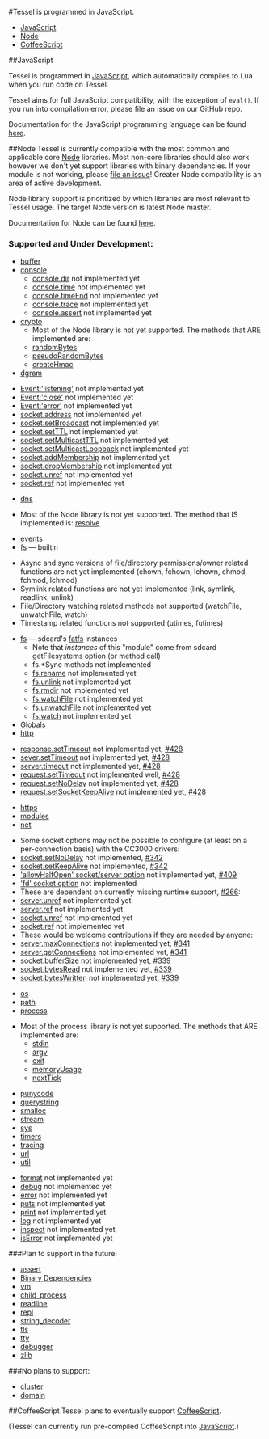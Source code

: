 #Tessel is programmed in JavaScript.
* [JavaScript](#javascript)
* [Node](#node)
* [CoffeeScript](#coffeescript)

##JavaScript

Tessel is programmed in [JavaScript](https://developer.mozilla.org/en-US/docs/Web/JavaScript), which automatically compiles to Lua when you run code on Tessel.

Tessel aims for full JavaScript compatibility, with the exception of `eval()`. If you run into compilation error, please file an issue on our GitHub repo.

Documentation for the JavaScript programming language can be found [here](https://developer.mozilla.org/en-US/docs/Web/JavaScript/Reference).

##Node
Tessel is currently compatible with the most common and applicable core [Node](http://nodejs.org/about/) libraries. Most non-core libraries should also work however we don't yet support libraries with binary dependencies. If your module is not working, please [file an issue](https://github.com/tessel/runtime/issues)! Greater Node compatibility is an area of active development. 

Node library support is prioritized by which libraries are most relevant to Tessel usage. The target Node version is latest Node master.

Documentation for Node can be found [here](http://nodejs.org/api/).

### Supported and Under Development:
* [buffer](http://nodejs.org/api/buffer.html)
* [console](http://nodejs.org/api/console.html)
  - [console.dir](http://nodejs.org/api/console.html#console_console_dir_obj) not implemented yet
  - [console.time](http://nodejs.org/api/console.html#console_console_time_label) not implemented yet
  - [console.timeEnd](http://nodejs.org/api/console.html#console_console_timeend_label) not implemented yet
  - [console.trace](http://nodejs.org/api/console.html#console_console_trace_label) not implemented yet
  - [console.assert](http://nodejs.org/api/console.html#console_console_assert_expression_message) not implemented yet
* [crypto](http://nodejs.org/api/crypto.html)
  - Most of the Node library is not yet supported. The methods that ARE implemented are:
   * [randomBytes](http://nodejs.org/api/crypto.html#crypto_crypto_randombytes_size_callback)
   * [pseudoRandomBytes](http://nodejs.org/api/crypto.html#crypto_crypto_pseudorandombytes_size_callback)
   * [createHmac](http://nodejs.org/api/crypto.html#crypto_crypto_createhmac_algorithm_key)
* [dgram](http://nodejs.org/api/dgram.html)
 - [Event:'listening'](http://nodejs.org/api/dgram.html#dgram_event_listening) not implemented yet
 - [Event:'close'](http://nodejs.org/api/dgram.html#dgram_event_close) not implemented yet
 - [Event:'error'](http://nodejs.org/api/dgram.html#dgram_event_error) not implemented yet
 - [socket.address](http://nodejs.org/api/dgram.html#dgram_socket_address) not implemented yet
 - [socket.setBroadcast](http://nodejs.org/api/dgram.html#dgram_socket_setbroadcast_flag) not implemented yet
 - [socket.setTTL](http://nodejs.org/api/dgram.html#dgram_socket_setttl_ttl) not implemented yet
 - [socket.setMulticastTTL](http://nodejs.org/api/dgram.html#dgram_socket_setmulticastttl_ttl) not implemented yet
 - [socket.setMulticastLoopback](http://nodejs.org/api/dgram.html#dgram_socket_setmulticastloopback_flag) not implemented yet
 - [socket.addMembership](http://nodejs.org/api/dgram.html#dgram_socket_addmembership_multicastaddress_multicastinterface) not implemented yet
 - [socket.dropMembership](http://nodejs.org/api/dgram.html#dgram_socket_dropmembership_multicastaddress_multicastinterface) not implemented yet
 - [socket.unref](http://nodejs.org/api/dgram.html#dgram_socket_unref) not implemented yet
 - [socket.ref](http://nodejs.org/api/dgram.html#dgram_socket_unref) not implemented yet
* [dns](http://nodejs.org/api/dns.html)
 - Most of the Node library is not yet supported. The method that IS implemented is:
  [resolve](http://nodejs.org/api/dns.html#dns_dns_resolve_domain_rrtype_callback)
* [events](http://nodejs.org/api/events.html)
* [fs](http://nodejs.org/api/fs.html) — builtin
 - Async and sync versions of file/directory permissions/owner related functions are not yet implemented (chown, fchown, lchown, chmod, fchmod, lchmod)
 - Symlink related functions are not yet implemented (link, symlink, readlink, unlink)
 - File/Directory watching related methods not supported (watchFile, unwatchFile, watch)
 - Timestamp related functions not supported (utimes, futimes)
* [fs](http://nodejs.org/api/fs.html) — sdcard's [fatfs](https://github.com/natevw/fatfs) instances
  - Note that *instances* of this "module" come from sdcard getFilesystems option (or method call)
  - fs.*Sync methods not implemented
  - [fs.rename](http://nodejs.org/api/fs.html#fs_fs_rename_oldpath_newpath_callback) not implemented yet
  - [fs.unlink](http://nodejs.org/api/fs.html#fs_fs_unlink_path_callback) not implemented yet
  - [fs.rmdir](http://nodejs.org/api/fs.html#fs_fs_rmdir_path_callback) not implemented yet
  - [fs.watchFile](http://nodejs.org/api/fs.html#fs_fs_watchfile_filename_options_listener) not implemented yet
  - [fs.unwatchFile](http://nodejs.org/api/fs.html#fs_fs_unwatchfile_filename_listener) not implemented yet
  - [fs.watch](http://nodejs.org/api/fs.html#fs_fs_watch_filename_options_listener) not implemented yet
* [Globals](http://nodejs.org/api/globals.html)
* [http](http://nodejs.org/api/http.html)
 - [response.setTimeout](http://nodejs.org/api/http.html#http_response_settimeout_msecs_callback) not implemented yet, [#428](https://github.com/tessel/runtime/issues/428)
 - [sever.setTimeout](http://nodejs.org/api/http.html#http_server_settimeout_msecs_callback) not implemented yet, [#428](https://github.com/tessel/runtime/issues/428)
 - [server.timeout](http://nodejs.org/api/http.html#http_server_timeout) not implemented yet, [#428](https://github.com/tessel/runtime/issues/428)
 - [request.setTimeout](http://nodejs.org/api/http.html#http_request_settimeout_timeout_callback) not implemented well, [#428](https://github.com/tessel/runtime/issues/428)
 - [request.setNoDelay](http://nodejs.org/api/http.html#http_request_setnodelay_nodelay) not implemented yet, [#428](https://github.com/tessel/runtime/issues/428)
 - [request.setSocketKeepAlive](http://nodejs.org/api/http.html#http_request_setsocketkeepalive_enable_initialdelay) not implemented yet, [#428](https://github.com/tessel/runtime/issues/428)
* [https](http://nodejs.org/api/https.html)
* [modules](http://nodejs.org/api/modules.html)
* [net](http://nodejs.org/api/net.html)
 - Some socket options may not be possible to configure (at least on a per-connection basis) with the CC3000 drivers:
 - [socket.setNoDelay](http://nodejs.org/api/net.html#net_socket_setnodelay_nodelay) not implemented, [#342](https://github.com/tessel/runtime/issues/342)
 - [socket.setKeepAlive](http://nodejs.org/api/net.html#net_socket_setkeepalive_enable_initialdelay) not implemented, [#342](https://github.com/tessel/runtime/issues/342)
 - ['allowHalfOpen' socket/server option](http://nodejs.org/api/net.html#net_net_createserver_options_connectionlistener) not implemented yet, [#409](https://github.com/tessel/runtime/issues/409)
 - ['fd' socket option](http://nodejs.org/api/net.html#net_new_net_socket_options) not implemented
 - These are dependent on currently missing runtime support, [#266](https://github.com/tessel/runtime/issues/266):
 - [server.unref](http://nodejs.org/api/net.html#net_server_unref) not implemented yet
 - [server.ref](http://nodejs.org/api/net.html#net_server_ref) not implemented yet
 - [socket.unref](http://nodejs.org/api/net.html#net_socket_unref) not implemented yet
 - [socket.ref](http://nodejs.org/api/net.html#net_socket_ref) not implemented yet
 - These would be welcome contributions if they are needed by anyone:
 - [server.maxConnections](http://nodejs.org/api/net.html#net_server_maxconnections) not implemented yet, [#341](https://github.com/tessel/runtime/issues/341)
 - [server.getConnections](http://nodejs.org/api/net.html#net_server_getconnections_callback) not implemented yet, [#341](https://github.com/tessel/runtime/issues/341)
 - [socket.bufferSize](http://nodejs.org/api/net.html#net_socket_buffersize) not implemented yet, [#339](https://github.com/tessel/runtime/issues/339)
 - [socket.bytesRead](http://nodejs.org/api/net.html#net_socket_localport) not implemented yet, [#339](https://github.com/tessel/runtime/issues/339)
 - [socket.bytesWritten](http://nodejs.org/api/net.html#net_socket_byteswritten) not implemented yet, [#339](https://github.com/tessel/runtime/issues/339)
* [os](http://nodejs.org/api/os.html)
* [path](http://nodejs.org/api/path.html)
* [process](http://nodejs.org/api/process.html)
 - Most of the process library is not yet supported. The methods that ARE implemented are:
   * [stdin](http://nodejs.org/api/process.html#process_process_stdin)
   * [argv](http://nodejs.org/api/process.html#process_process_argv)
   * [exit](http://nodejs.org/api/process.html#process_process_exit_code)
   * [memoryUsage](http://nodejs.org/api/process.html#process_process_memoryusage)
   * [nextTick](http://nodejs.org/api/process.html#process_process_nexttick_callback)
* [punycode](http://nodejs.org/api/punycode.html)
* [querystring](http://nodejs.org/api/querystring.html)
* [smalloc](http://nodejs.org/api/smalloc.html)
* [stream](http://nodejs.org/api/stream.html)
* [sys](http://nodejs.org/api/sys.html)
* [timers](http://nodejs.org/api/timers.html)
* [tracing](http://nodejs.org/api/tracing.html)
* [url](http://nodejs.org/api/url.html)
* [util](http://nodejs.org/api/util.html)
 - [format](http://nodejs.org/api/util.html#util_util_format_format) not implemented yet
 - [debug](http://nodejs.org/api/util.html#util_util_debug_string) not implemented yet
 - [error](http://nodejs.org/api/util.html#util_util_error) not implemented yet
 - [puts](http://nodejs.org/api/util.html#util_util_puts) not implemented yet
 - [print](http://nodejs.org/api/util.html#util_util_print) not implemented yet
 - [log](http://nodejs.org/api/util.html#util_util_log_string) not implemented yet
 - [inspect](http://nodejs.org/api/util.html#util_util_inspect_object_options) not implemented yet
 - [isError](http://nodejs.org/api/util.html#util_util_iserror_object) not implemented yet
 

###Plan to support in the future:
* [assert](http://nodejs.org/api/assert.html)
* [Binary Dependencies](http://nodejs.org/api/addons.html)
* [vm](http://nodejs.org/api/vm.html)
* [child_process](http://nodejs.org/api/child_process.html)
* [readline](http://nodejs.org/api/readline.html)
* [repl](http://nodejs.org/api/repl.html)
* [string_decoder](http://nodejs.org/api/string_decoder.html)
* [tls](http://nodejs.org/api/tls.html)
* [tty](http://nodejs.org/api/tty.html)
* [debugger](http://nodejs.org/api/debugger.html)
* [zlib](http://nodejs.org/api/zlib.html)

###No plans to support:
* [cluster](https://www.npmjs.org/package/cluster)
* [domain](http://nodejs.org/api/domain.html)

##CoffeeScript
Tessel plans to eventually support [CoffeeScript](http://coffeescript.org/).

(Tessel can currently run pre-compiled CoffeeScript into [JavaScript](#javascript).) 
